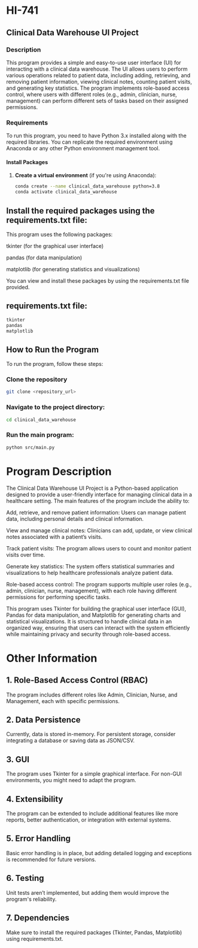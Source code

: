 # HI-741
## Clinical Data Warehouse UI Project

### Description

This program provides a simple and easy-to-use user interface (UI) for interacting with a clinical data warehouse. The UI allows users to perform various operations related to patient data, including adding, retrieving, and removing patient information, viewing clinical notes, counting patient visits, and generating key statistics. The program implements role-based access control, where users with different roles (e.g., admin, clinician, nurse, management) can perform different sets of tasks based on their assigned permissions.

### Requirements

To run this program, you need to have Python 3.x installed along with the required libraries. You can replicate the required environment using Anaconda or any other Python environment management tool.

#### Install Packages

1. **Create a virtual environment** (if you're using Anaconda):

   ```bash
   conda create --name clinical_data_warehouse python=3.8
   conda activate clinical_data_warehouse

## Install the required packages using the requirements.txt file:

This program uses the following packages:

tkinter (for the graphical user interface)

pandas (for data manipulation)

matplotlib (for generating statistics and visualizations)


You can view and install these packages by using the requirements.txt file provided.

## requirements.txt file:

```txt
tkinter
pandas
matplotlib
```
## How to Run the Program
To run the program, follow these steps:
### Clone the repository 

```bash
git clone <repository_url>
```
### Navigate to the project directory:

```bash
cd clinical_data_warehouse
```
### Run the main program:

```bash
python src/main.py
```

# Program Description
The Clinical Data Warehouse UI Project is a Python-based application designed to provide a user-friendly interface for managing clinical data in a healthcare setting. The main features of the program include the ability to:

Add, retrieve, and remove patient information: Users can manage patient data, including personal details and clinical information.

View and manage clinical notes: Clinicians can add, update, or view clinical notes associated with a patient’s visits.

Track patient visits: The program allows users to count and monitor patient visits over time.

Generate key statistics: The system offers statistical summaries and visualizations to help healthcare professionals analyze patient data.

Role-based access control: The program supports multiple user roles (e.g., admin, clinician, nurse, management), with each role having different permissions for performing specific tasks.

This program uses Tkinter for building the graphical user interface (GUI), Pandas for data manipulation, and Matplotlib for generating charts and statistical visualizations. It is structured to handle clinical data in an organized way, ensuring that users can interact with the system efficiently while maintaining privacy and security through role-based access.

# Other Information
## 1. Role-Based Access Control (RBAC)
The program includes different roles like Admin, Clinician, Nurse, and Management, each with specific permissions.

## 2. Data Persistence
Currently, data is stored in-memory. For persistent storage, consider integrating a database or saving data as JSON/CSV.

## 3. GUI
The program uses Tkinter for a simple graphical interface. For non-GUI environments, you might need to adapt the program.

## 4. Extensibility
The program can be extended to include additional features like more reports, better authentication, or integration with external systems.

## 5. Error Handling
Basic error handling is in place, but adding detailed logging and exceptions is recommended for future versions.

## 6. Testing
Unit tests aren’t implemented, but adding them would improve the program's reliability.

## 7. Dependencies
Make sure to install the required packages (Tkinter, Pandas, Matplotlib) using requirements.txt.

